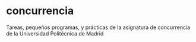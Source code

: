 # concurrencia
Tareas, pequeños programas, y prácticas de la asignatura de concurrencia de la Universidad Politécnica de Madrid
